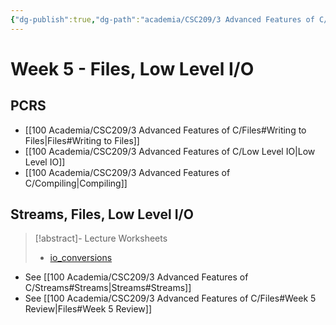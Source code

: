 ```yaml
---
{"dg-publish":true,"dg-path":"academia/CSC209/3 Advanced Features of C/Week 5 - More Files, Low Level IO.md","permalink":"/academia/csc-209/3-advanced-features-of-c/week-5-more-files-low-level-io/","tags":["cs","lecture","note","university"],"created":"2025-02-05T21:23:12.311-05:00","updated":"2025-02-06T17:56:57.357-05:00"}
---
```



# Week 5 - Files, Low Level I/O

## PCRS

- [[100 Academia/CSC209/3 Advanced Features of C/Files#Writing to Files\|Files#Writing to Files]]
- [[100 Academia/CSC209/3 Advanced Features of C/Low Level IO\|Low Level IO]]
- [[100 Academia/CSC209/3 Advanced Features of C/Compiling\|Compiling]]

## Streams, Files, Low Level I/O

> [!abstract]- Lecture Worksheets
> - [io_conversions](https://share.goodnotes.com/s/3ZoTePEdVnM1oUVc26RMCE)

- See [[100 Academia/CSC209/3 Advanced Features of C/Streams#Streams\|Streams#Streams]]
- See [[100 Academia/CSC209/3 Advanced Features of C/Files#Week 5 Review\|Files#Week 5 Review]]
